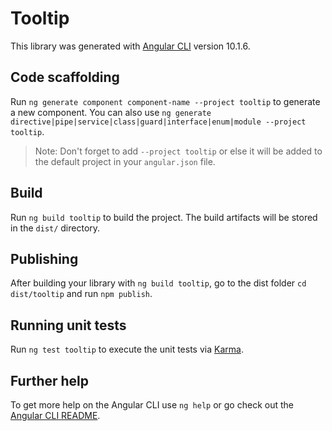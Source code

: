 # Tooltip

This library was generated with [Angular CLI](https://github.com/angular/angular-cli) version 10.1.6.

## Code scaffolding

Run `ng generate component component-name --project tooltip` to generate a new component. You can also use `ng generate directive|pipe|service|class|guard|interface|enum|module --project tooltip`.
> Note: Don't forget to add `--project tooltip` or else it will be added to the default project in your `angular.json` file. 

## Build

Run `ng build tooltip` to build the project. The build artifacts will be stored in the `dist/` directory.

## Publishing

After building your library with `ng build tooltip`, go to the dist folder `cd dist/tooltip` and run `npm publish`.

## Running unit tests

Run `ng test tooltip` to execute the unit tests via [Karma](https://karma-runner.github.io).

## Further help

To get more help on the Angular CLI use `ng help` or go check out the [Angular CLI README](https://github.com/angular/angular-cli/blob/master/README.md).

